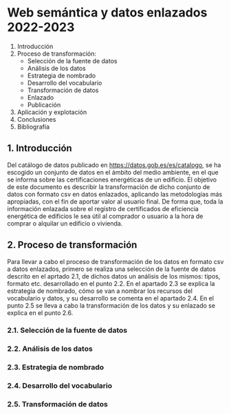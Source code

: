
# Web semántica y datos enlazados 2022-2023

1. Introducción
2. Proceso de transformación:
	* Selección de la fuente de datos
	* Análisis de los datos
	* Estrategia de nombrado
	* Desarrollo del vocabulario
	* Transformación de datos
	* Enlazado
	* Publicación
3. Aplicación y explotación
4. Conclusiones
5. Bibliografía


## 1. Introducción

Del catálogo de datos publicado en https://datos.gob.es/es/catalogo, se ha escogido un conjunto de datos en el ámbito del medio ambiente, en el que se informa sobre las certificaciones energéticas de un edificio. El objetivo de este documento es describir la transformación de dicho conjunto de datos con formato csv en datos enlazados, aplicando las metodologías más apropiadas, con el fin de aportar valor al usuario final. De forma que, toda la información enlazada sobre el registro de certificados de eficiencia energética de edificios le sea útil al comprador o usuario a la hora de comprar o alquilar un edificio o vivienda.

## 2. Proceso de transformación

Para llevar a cabo el proceso de transformación de los datos en formato csv a datos enlazados, primero se realiza una selección de la fuente de datos descrito en el aprtado 2.1, de dichos datos un análisis de los mismos: tipos, formato etc. desarrollado en el punto 2.2. En el apartado 2.3 se explica la estrategia de nombrado, cómo se van a nombrar los recursos del vocabulario y datos, y su desarrollo se comenta en el apartado 2.4. En el punto 2.5 se lleva a cabo la transformación de los datos y su enlazado se explica en el punto 2.6. 

### 2.1. Selección de la fuente de datos




### 2.2. Análisis de los datos




### 2.3. Estrategia de nombrado




### 2.4. Desarrollo del vocabulario




### 2.5. Transformación de datos








